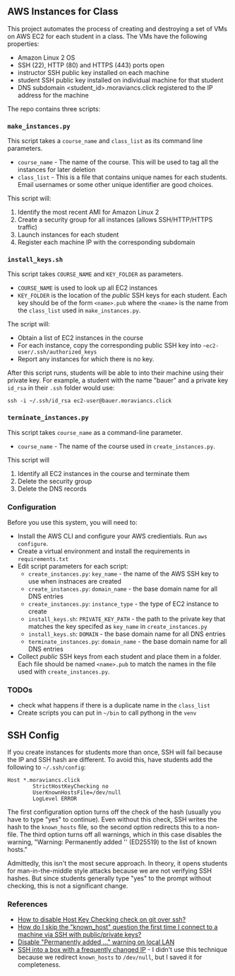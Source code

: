 
## AWS Instances for Class

This project automates the process of creating and destroying a set of
VMs on AWS EC2 for each student in a class.  The VMs have the following properties:

* Amazon Linux 2 OS
* SSH (22), HTTP (80) and HTTPS (443) ports open
* instructor SSH public key installed on each machine
* student SSH public key installed on individual machine for that student
* DNS subdomain <student_id>.moraviancs.click registered to the IP address for the machine

The repo contains three scripts:

### `make_instances.py`

This script takes a `course_name` and `class_list` as its command line parameters.

* `course_name` - The name of the course.  This will be used to tag all the instances for later deletion
* `class_list` - This is a file that contains unique names for each students.  Email usernames or some other
  unique identifier are good choices.

This script will:

1. Identify the most recent AMI for Amazon Linux 2
2. Create a security group for all instances (allows SSH/HTTP/HTTPS traffic)
3. Launch instances for each student
4. Register each machine IP with the corresponding subdomain

### `install_keys.sh`

This script takes `COURSE_NAME` and `KEY_FOLDER` as parameters.

* `COURSE_NAME` is used to look up all EC2 instances
* `KEY_FOLDER` is the location of the *public* SSH keys for each student.  Each key should be of the form `<name>.pub` where the `<name>` is the name from the `class_list` used in `make_instances.py`.

The script will:

* Obtain a list of EC2 instances in the course
* For each instance, copy the corresponding public SSH key into `~ec2-user/.ssh/authorized_keys`
* Report any instances for which there is no key.

After this script runs, students will be able to into their machine using their 
private key.  For example, a student with the name "bauer" and a private key `id_rsa` in their `.ssh` folder would use:

```
ssh -i ~/.ssh/id_rsa ec2-user@bauer.moraviancs.click
```

### `terminate_instances.py`

This script takes `course_name` as a command-line parameter.

* `course_name` - The name of the course used in `create_instances.py`.

This script will

1. Identify all EC2 instances in the course and terminate them
2. Delete the security group
3. Delete the DNS records


### Configuration

Before you use this system, you will need to:

* Install the AWS CLI and configure your AWS credientials.  Run `aws configure`.
* Create a virtual environment and install the requirements in `requirements.txt`
* Edit script parameters for each script:
  * `create_instances.py`: `key_name` - the name of the AWS SSH key to use when instnaces are created
  * `create_instances.py`: `domain_name` - the base domain name for all DNS entries
  * `create_instances.py`: `instance_type` - the type of EC2 instance to create
  * `install_keys.sh`: `PRIVATE_KEY_PATH` - the path to the private key that matches the key specifed as `key_name` in `create_instances.py`
  * `install_keys.sh`: `DOMAIN` - the base domain name for all DNS entries
  * `terminate_instances.py`: `domain_name` - the base domain name for all DNS entries
* Collect *public* SSH keys from each student and place them in a folder.  Each 
  file should be named `<name>.pub` to match the names in the file used with `create_instances.py`.



### TODOs

* check what happens if there is a duplicate name in the `class_list`
* Create scripts you can put in `~/bin` to call pythong in the `venv`


## SSH Config

If you create instances for students more than once, SSH will fail because the IP
and SSH hash are different.  To avoid this, have students add the following to
`~/.ssh/config`:

```
Host *.moraviancs.click
        StrictHostKeyChecking no
        UserKnownHostsFile=/dev/null
        LogLevel ERROR
```

The first configuration option turns off the check of the hash (usually you
have to type "yes" to continue).  Even without this check, SSH writes the
hash to the `known_hosts` file, so the second option redirects this to a 
non-file.  The third option turns off all warnings, which in this case
disables the warning, "Warning: Permanently added '<hostname>' (ED25519) 
to the list of known hosts."

Admittedly, this isn't the most secure approach.  In theory, it opens 
students for man-in-the-middle style attacks because we are not verifying
SSH hashes.  But since students generally type "yes" to the prompt without
checking, this is not a significant change.

### References

* [How to disable Host Key Checking check on git over ssh?](https://unix.stackexchange.com/questions/724693/how-to-disable-host-key-checking-check-on-git-over-ssh)
* [How do I skip the "known_host" question the first time I connect to a machine via SSH with public/private keys?](https://superuser.com/questions/19563/how-do-i-skip-the-known-host-question-the-first-time-i-connect-to-a-machine-vi)
* [Disable "Permanently added <host> ..." warning on local LAN](https://superuser.com/questions/1005055/disable-permanently-added-host-warning-on-local-lan)
* [SSH into a box with a frequently changed IP](https://serverfault.com/questions/193631/ssh-into-a-box-with-a-frequently-changed-ip) - I didn't use this technique because we redirect `known_hosts` to `/dev/null`, but I saved it for completeness.